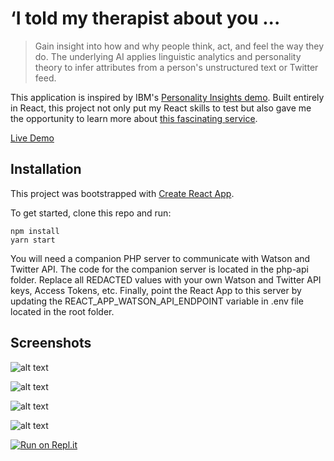 # ‘I told my therapist about you ...

> Gain insight into how and why people think, act, and feel the way they do. The underlying AI applies linguistic analytics and personality theory to infer attributes from a person's unstructured text or Twitter feed.

This application is inspired by IBM's [Personality Insights demo](https://personality-insights-demo.ng.bluemix.net). Built entirely in React, this project not only put my React skills to test but also gave me the opportunity to learn more about [this fascinating service](https://console.bluemix.net/docs/services/personality-insights/index.html).

[Live Demo](http://personality-insights.shahabqamar.com/)

## Installation

This project was bootstrapped with [Create React App](https://github.com/facebookincubator/create-react-app).

To get started, clone this repo and run:

```
npm install
yarn start
```

You will need a companion PHP server to communicate with Watson and Twitter API. The code for the companion server is located in the php-api folder. Replace all REDACTED values with your own Watson and Twitter API keys, Access Tokens, etc. Finally, point the React App to this server by updating the REACT_APP_WATSON_API_ENDPOINT variable in .env file located in the root folder.

## Screenshots

![alt text](http://personality-insights.shahabqamar.com/screenshots/home.png "Home")

![alt text](http://personality-insights.shahabqamar.com/screenshots/raw-text.png "Raw text input")

![alt text](http://personality-insights.shahabqamar.com/screenshots/twitter.png "Twitter feed input")

![alt text](http://personality-insights.shahabqamar.com/screenshots/results.png "Raw text input")

[![Run on Repl.it](https://repl.it/badge/github/shahabqamar/ibm-personality-insights)](https://repl.it/github/shahabqamar/ibm-personality-insights)